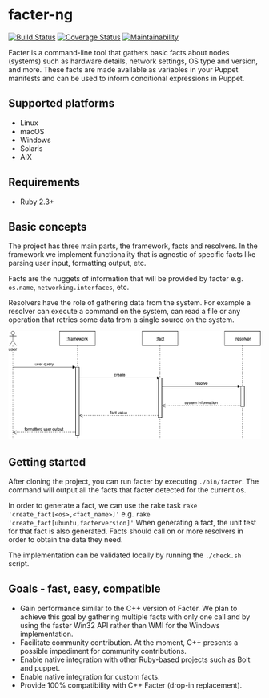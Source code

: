 # facter-ng

[![Build Status](https://travis-ci.org/puppetlabs/facter-ng.svg?branch=master)](https://travis-ci.org/puppetlabs/facter-ng?branch=master)
[![Coverage Status](https://coveralls.io/repos/github/puppetlabs/facter-ng/badge.svg?branch=master)](https://coveralls.io/github/puppetlabs/facter-ng?branch=master)
[![Maintainability](https://api.codeclimate.com/v1/badges/bf43445f767f2d64170a/maintainability)](https://codeclimate.com/github/puppetlabs/facter-ng/maintainability)

Facter is a command-line tool that gathers basic facts about nodes (systems) such as hardware details, network settings, OS type and version, and more. These facts are made available as variables in your Puppet manifests and can be used to inform conditional expressions in Puppet.

## Supported platforms
* Linux
* macOS
* Windows
* Solaris
* AIX

## Requirements
* Ruby 2.3+

## Basic concepts
The project has three main parts, the framework, facts and resolvers. 
In the framework we implement functionality that is agnostic of specific facts like parsing user input, formatting output, etc.

Facts are the nuggets of information that will be provided by facter e.g. `os.name`, `networking.interfaces`, etc.

Resolvers have the role of gathering data from the system. 
For example a resolver can execute a command on the system, can read a file or any operation that retries some data from a single source on the system. 

![Facter user interaction](docs/diagrams/facter_user_interaction.png?raw=true)

## Getting started
After cloning the project, you can run facter by executing `./bin/facter`. 
The command will output all the facts that facter detected for the current os.

In order to generate a fact, we can use the rake task `rake 'create_fact[<os>,<fact_name>]'` e.g. `rake 'create_fact[ubuntu,facterversion]'`
When generating a fact, the unit test for that fact is also generated. Facts should call on or more resolvers in order to obtain the data they need.

The implementation can be validated locally by running the `./check.sh` script. 

## Goals - fast, easy, compatible
* Gain performance similar to the C++ version of Facter. We plan to achieve this goal by gathering multiple facts with only one call and by using the faster Win32 API rather than WMI for the Windows implementation. 
* Facilitate community contribution. At the moment, C++ presents a possible impediment for community contributions. 
* Enable native integration with other Ruby-based projects such as Bolt and puppet.
* Enable native integration for custom facts.
* Provide 100% compatibility with C++ Facter (drop-in replacement).

